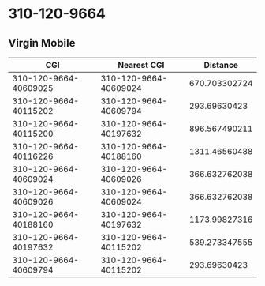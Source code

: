 # 310-120-9664
## Virgin Mobile


| CGI | Nearest CGI | Distance |
|-----|-------------|----------|
| 310-120-9664-40609025 | 310-120-9664-40609024 | 670.703302724 |
| 310-120-9664-40115202 | 310-120-9664-40609794 | 293.69630423 |
| 310-120-9664-40115200 | 310-120-9664-40197632 | 896.567490211 |
| 310-120-9664-40116226 | 310-120-9664-40188160 | 1311.46560488 |
| 310-120-9664-40609024 | 310-120-9664-40609026 | 366.632762038 |
| 310-120-9664-40609026 | 310-120-9664-40609024 | 366.632762038 |
| 310-120-9664-40188160 | 310-120-9664-40197632 | 1173.99827316 |
| 310-120-9664-40197632 | 310-120-9664-40115202 | 539.273347555 |
| 310-120-9664-40609794 | 310-120-9664-40115202 | 293.69630423 |
